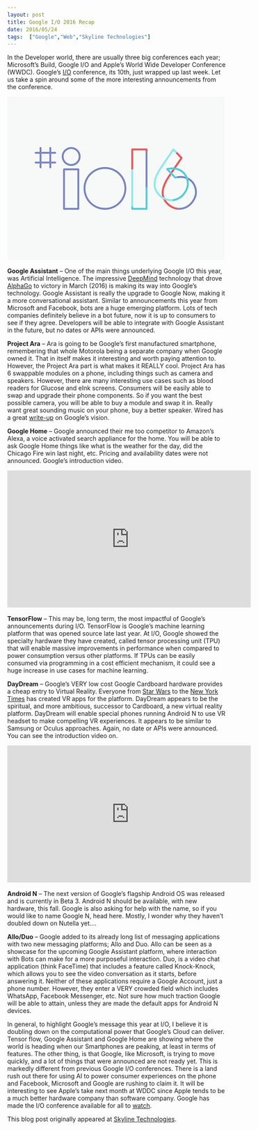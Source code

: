 ```yaml
---
layout: post
title: Google I/O 2016 Recap
date: 2016/05/24
tags:  ["Google","Web","Skyline Technologies"]
---
```


In the Developer world, there are usually three big conferences each year; Microsoft’s Build, Google I/O and Apple’s World Wide Developer Conference (WWDC). Google’s [I/O](https://events.google.com/io2016/) conference, its 10th, just wrapped up last week. Let us take a spin around some of the more interesting announcements from the conference.

![Google I/O 2016](IO2016.jpg) 

__Google Assistant__ – One of the main things underlying Google I/O this year, was Artificial Intelligence. The impressive [DeepMind](https://deepmind.com/) technology that drove [AlphaGo](https://deepmind.com/alpha-go) to victory in March (2016) is making its way into Google’s technology. Google Assistant is really the upgrade to Google Now, making it a more conversational assistant. Similar to announcements this year from Microsoft and Facebook, bots are a huge emerging platform. Lots of tech companies definitely believe in a bot future, now it is up to consumers to see if they agree. Developers will be able to integrate with Google Assistant in the future, but no dates or APIs were announced.

__Project Ara__ – Ara is going to be Google’s first manufactured smartphone, remembering that whole Motorola being a separate company when Google owned it. That in itself makes it interesting and worth paying attention to. However, the Project Ara part is what makes it REALLY cool. Project Ara has 6 swappable modules on a phone, including things such as camera and speakers. However, there are many interesting use cases such as blood readers for Glucose and eInk screens. Consumers will be easily able to swap and upgrade their phone components. So if you want the best possible camera, you will be able to buy a module and swap it in. Really want great sounding music on your phone, buy a better speaker. Wired has a great [write-up](http://www.wired.com/2016/05/project-ara-lives-googles-modular-phone-is-ready/) on Google’s vision.

__Google Home__ – Google announced their me too competitor to Amazon’s Alexa, a voice activated search appliance for the home. You will be able to ask Google Home things like what is the weather for the day, did the Chicago Fire win last night, etc. Pricing and availability dates were not announced. Google’s introduction video.

<iframe width="560" height="315" src="https://www.youtube.com/embed/Ro5Bvy1nf_I" frameborder="0" allowfullscreen></iframe>

__TensorFlow__ – This may be, long term, the most impactful of Google’s announcements during I/O. TensorFlow is Google’s machine learning platform that was opened source late last year. At I/O, Google showed the specialty hardware they have created, called tensor processing unit (TPU) that will enable massive improvements in performance when compared to power consumption versus other platforms. If TPUs can be easily consumed via programming in a cost efficient mechanism, it could see a huge increase in use cases for machine learning.

__DayDream__ – Google’s VERY low cost Google Cardboard hardware provides a cheap entry to Virtual Reality. Everyone from [Star Wars](http://www.starwars.com/games-apps/star-wars-app) to the [New York Times](https://play.google.com/store/apps/details?id=com.im360nytvr&hl=en_GB) has created VR apps for the platform. DayDream appears to be the spiritual, and more ambitious, successor to Cardboard, a new virtual reality platform. DayDream will enable special phones running Android N to use VR headset to make compelling VR experiences. It appears to be similar to Samsung or Oculus approaches. Again, no date or APIs were announced. You can see the introduction video on.

<iframe width="560" height="315" src="https://www.youtube.com/embed/Ug6LSaJAO8o" frameborder="0" allowfullscreen></iframe>

__Android N__ – The next version of Google’s flagship Android OS was released and is currently in Beta 3. Android N should be available, with new hardware, this fall. Google is also asking for help with the name, so if you would like to name Google N, head here. Mostly, I wonder why they haven’t doubled down on Nutella yet….

__Allo/Duo__ – Google added to its already long list of messaging applications with two new messaging platforms; Allo and Duo. Allo can be seen as a showcase for the upcoming Google Assistant platform, where interaction with Bots can make for a more purposeful interaction. Duo, is a video chat application (think FaceTime) that includes a feature called Knock-Knock, which allows you to see the video conversation as it starts, before answering it. Neither of these applications require a Google Account, just a phone number. However, they enter a VERY crowded field which includes WhatsApp, Facebook Messenger, etc. Not sure how much traction Google will be able to attain, unless they are made the default apps for Android N devices.

In general, to highlight Google’s message this year at I/O, I believe it is doubling down on the computational power that Google’s Cloud can deliver. Tensor flow, Google Assistant and Google Home are showing where the world is heading when our Smartphones are peaking, at least in terms of features. 
The other thing, is that Google, like Microsoft, is trying to move quickly, and a lot of things that were announced are not ready yet. This is markedly different from previous Google I/O conferences.
There is a land rush out there for using AI to power consumer experiences on the phone and Facebook, Microsoft and Google are rushing to claim it. It will be interesting to see Apple’s take next month at WDDC since Apple tends to be a much better hardware company than software company.
Google has made the I/O conference available for all to [watch](https://www.youtube.com/watch?v=XC9DNYLWvK0).




This blog post originally appeared at [Skyline Technologies](https://www.skylinetechnologies.com/Insights/Skyline-Blog/May_2016/Google_I_O_2016_Recap).
